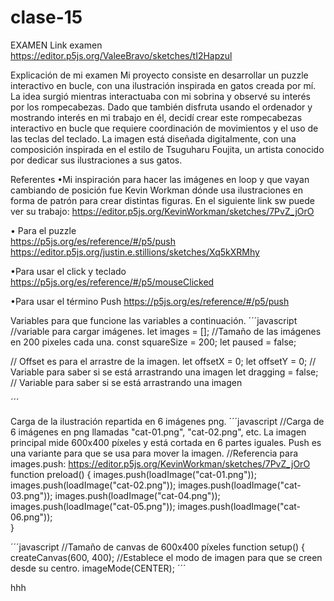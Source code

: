 # clase-15

EXAMEN
Link examen https://editor.p5js.org/ValeeBravo/sketches/tI2Hapzul 

Explicación de mi examen
Mi proyecto consiste en desarrollar un puzzle interactivo en bucle, con una ilustración inspirada en gatos creada por mí. La idea surgió mientras interactuaba con mi sobrina y observé su interés por los rompecabezas. Dado que también disfruta usando el ordenador y mostrando interés en mi trabajo en él, decidí crear este rompecabezas interactivo en bucle que requiere coordinación de movimientos y el uso de las teclas del teclado. La imagen está diseñada digitalmente, con una composición inspirada en el estilo de Tsuguharu Foujita, un artista conocido por dedicar sus ilustraciones a sus gatos. 


Referentes
•Mi inspiración para hacer las imágenes en loop y que vayan cambiando de posición fue Kevin Workman dónde usa ilustraciones en forma de patrón para crear distintas figuras. En el siguiente link sw puede ver su trabajo: https://editor.p5js.org/KevinWorkman/sketches/7PvZ_jOrO

• Para el puzzle  
https://p5js.org/es/reference/#/p5/push 
https://editor.p5js.org/justin.e.stillions/sketches/Xq5kXRMhy


•Para usar el click y teclado  
https://p5js.org/es/reference/#/p5/mouseClicked

•Para usar el término Push
https://p5js.org/es/reference/#/p5/push 

Variables para que funcione las variables a continuación. 
´´´javascript
//variable para cargar imágenes.
let images = [];
//Tamaño de las imágenes en 200 pixeles cada una. 
const squareSize = 200;
let paused = false;

// Offset es para el arrastre de la imagen.
let offsetX = 0; 
let offsetY = 0;
// Variable para saber si se está arrastrando una imagen
let dragging = false; // Variable para saber si se está arrastrando una imagen

´´´


Carga de la ilustración repartida en 6 imágenes png.
´´´javascript
//Carga de 6 imágenes en png llamadas "cat-01.png", "cat-02.png", etc.  La imagen principal mide 600x400 píxeles y está cortada en 6 partes iguales. Push es una variante para que se usa para mover la imagen.
//Referencia para images.push: https://editor.p5js.org/KevinWorkman/sketches/7PvZ_jOrO 
function preload() {
  images.push(loadImage("cat-01.png"));
  images.push(loadImage("cat-02.png"));
  images.push(loadImage("cat-03.png"));
  images.push(loadImage("cat-04.png")); 
  images.push(loadImage("cat-05.png"));
  images.push(loadImage("cat-06.png"));  
}

´´´javascript
//Tamaño de canvas de 600x400 píxeles
function setup() {
  createCanvas(600, 400);
  //Establece el modo de imagen para que se creen desde su centro.
  imageMode(CENTER);
  ´´´

  hhh
